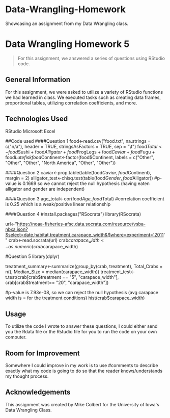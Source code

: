 # Data-Wrangling-Homework
Showcasing an assignment from my Data Wrangling class.

# Data Wrangling Homework 5
> For this assignment, we answered a series of questions using RStudio code.

## General Information
For this assignment, we were asked to utilize a variety of RStudio functions we had learned in class. We executed tasks such as creating data frames, proportional tables, utilizing correlation coefficients, and more.

## Technologies Used
RStudio
Microsoft Excel

##Code used
####Question 1
food<-read.csv("food.txt", na.strings = c("n/a"), header = TRUE, stringsAsFactors = TRUE, sep = "\t")
food$Total<-food$Sushi + food$Alligator + food$FrogLegs + food$Caviar + food$Fugu + food$Lutefisk
food$Continent<-factor(food$Continent, labels = c("Other", "Other", "Other", "North America", "Other", "Other"))

####Question 2
caviar<-prop.table(table(food$Caviar, food$Continent), margin = 2)
alligator_test<-chisq.test(table(food$Gender, food$Alligator))
#p-value is 0.1669 so we cannot reject the null hypothesis (having eaten alligator and gender are independent)

####Question 3
age_total<-cor(food$Age, food$Total)
#correlation coefficient is 0.25 which is a weak/positive linear relationship

####Question 4
#install.packages("RSocrata")
library(RSocrata)

url<-"https://noaa-fisheries-afsc.data.socrata.com/resource/vsba-nbxa.json?$select=date,habitat,treatment,carapace_width&$where=experiment='2011'"
crab<-read.socrata(url)
crab$carapace_width<-as.numeric(crab$carapace_width)

#Question 5
library(dplyr)

treatment_summary<-summarize(group_by(crab, treatment), Total_Crabs = n(), Median_Size = median(carapace_width))
treatment_test<-t.test(crab[crab$treatment == "5", "carapace_width"], crab[crab$treatment== "20", "carapace_width"])

#p-value is 7.93e-08, so we can reject the null hypothesis (avg carapace width is = for the treatment conditions)
hist(crab$carapace_width)

## Usage
To utilize the code I wrote to answer these questions, I could either send you the Rdata file or the Rstudio file for you to run the code on your own computer.

## Room for Improvement
Somewhere I could improve in my work is to use #comments to describe exactly what my code is going to do so that the reader knows/understands my thought process.

## Acknowledgements
This assignment was created by Mike Colbert for the University of Iowa's Data Wrangling Class.
